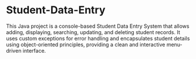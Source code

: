 # Student-Data-Entry
This Java project is a console-based Student Data Entry System that allows adding, displaying, searching, updating, and deleting student records. It uses custom exceptions for error handling and encapsulates student details using object-oriented principles, providing a clean and interactive menu-driven interface.
